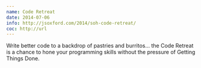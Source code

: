 ```yaml
---
name: Code Retreat
date: 2014-07-06
info: http://jsoxford.com/2014/soh-code-retreat/
coc: http://url
---
```


Write better code to a backdrop of pastries and burritos… the Code Retreat is a chance to hone your programming skills without the pressure of Getting Things Done.
